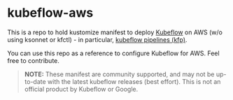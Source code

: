 # kubeflow-aws

This is a repo to hold kustomize manifest to deploy [Kubeflow](https://www.kubeflow.org/) on AWS (w/o using ksonnet or kfctl) - in particular, [kubeflow pipelines (kfp)](https://github.com/kubeflow/pipelines).

You can use this repo as a reference to configure Kubeflow for AWS. Feel free to contribute.

> **NOTE:** These manifest are community supported, and may not be up-to-date with the latest kubeflow releases (best effort). This is not an official product by Kubeflow or Google.

